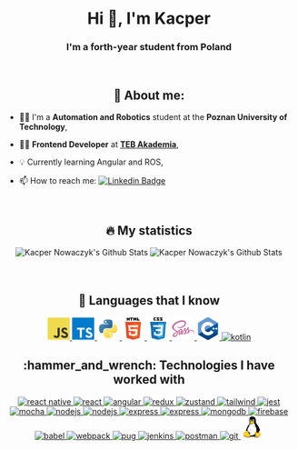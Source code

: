 <h1 align="center">Hi 👋, I'm Kacper</h1>

<h3 align="center">I'm a forth-year student from Poland</h3>

<br>
<h2 align="center">👨 About me:</h2>

- 👨‍🎓 I'm a **Automation and Robotics** student at the **Poznan University of Technology**,

- 👨‍💻 **Frontend Developer** at [**TEB Akademia**](https://www.linkedin.com/company/teb-akademia),

- 💡 Currently learning Angular and ROS,

- 📫 How to reach me: [![Linkedin Badge](https://img.shields.io/badge/-Now4czyk-blue?style=flat&logo=Linkedin&logoColor=white)](https://www.linkedin.com/in/kacper-nowaczyk-167816216)

<br>
<h2 align="center">🔥 My statistics</h2>
<div align="center">
  <img style="width: 420px;" alt="Kacper Nowaczyk's Github Stats" src="https://github-readme-streak-stats.herokuapp.com?user=Now4czyk&theme=github-dark-blue&hide_border=true"/>
  <img style="width: 420px;" alt="Kacper Nowaczyk's Github Stats" src="https://github-readme-stats.vercel.app/api?username=now4czyk&show_icons=true&theme=dark"/>
</div>
<br>

<br>
<h2 align="center">🚀 Languages that I know</h2>

<div align="center">
<a href="https://developer.mozilla.org/en-US/docs/Web/JavaScript" target="_blank" rel="noreferrer"> <img src="https://raw.githubusercontent.com/devicons/devicon/master/icons/javascript/javascript-original.svg" alt="javascript" width="40" height="40"/> </a> 
<a href="https://www.typescriptlang.org/" target="_blank" rel="noreferrer"> <img src="https://raw.githubusercontent.com/devicons/devicon/master/icons/typescript/typescript-original.svg" alt="typescript" width="40" height="40"/> </a> 
<a href="https://www.python.org" target="_blank" rel="noreferrer"> <img src="https://raw.githubusercontent.com/devicons/devicon/master/icons/python/python-original.svg" alt="python" width="40" height="40"/> </a> 
<a href="https://www.w3.org/html/" target="_blank" rel="noreferrer"> <img src="https://raw.githubusercontent.com/devicons/devicon/master/icons/html5/html5-original-wordmark.svg" alt="html5" width="40" height="40"/> </a> 
<a href="https://www.w3schools.com/css/" target="_blank" rel="noreferrer"> <img src="https://raw.githubusercontent.com/devicons/devicon/master/icons/css3/css3-original-wordmark.svg" alt="css3" width="40" height="40"/> </a>
<a href="https://sass-lang.com" target="_blank" rel="noreferrer"> <img src="https://raw.githubusercontent.com/devicons/devicon/master/icons/sass/sass-original.svg" alt="sass" width="40" height="40"/> </a> 
<a href="https://www.w3schools.com/cpp/" target="_blank" rel="noreferrer"> <img src="https://raw.githubusercontent.com/devicons/devicon/master/icons/cplusplus/cplusplus-original.svg" alt="cplusplus" width="40" height="40"/> </a>
<a href="https://kotlinlang.org/" target="_blank" rel="noreferrer"> <img src="https://upload.wikimedia.org/wikipedia/commons/7/74/Kotlin_Icon.png" alt="kotlin" width="40" height="40"/> </a>
</div>

<h2 align="center">:hammer_and_wrench: Technologies I have worked with</h2>

<div align="center">
<a href="https://react.dev/" target="_blank" rel="noreferrer"> <img src="https://upload.wikimedia.org/wikipedia/commons/thumb/a/a7/React-icon.svg/2300px-React-icon.svg.png" alt="react native" width="45" height="40"/> </a> 
<a href="https://reactnative.dev/" target="_blank" rel="noreferrer"> <img src="https://branditechture.agency/brand-logos/wp-content/uploads/wpdm-cache/react-native-1-900x0.png" alt="react" width="50" height="40"/> </a> 
<a href="https://angular.io/" target="_blank" rel="noreferrer"> <img src="https://www.svgrepo.com/show/452156/angular.svg" alt="angular" width="45" height="40"/> </a> 
<a href="https://redux.js.org/" target="_blank" rel="noreferrer"> <img src="https://cdn.worldvectorlogo.com/logos/redux.svg" alt="redux" width="40" height="40"/> </a>
<a href="https://zustand-demo.pmnd.rs/" target="_blank" rel="noreferrer"> <img src="https://res.cloudinary.com/practicaldev/image/fetch/s--OTBN-Alb--/c_imagga_scale,f_auto,fl_progressive,h_900,q_auto,w_1600/https://dev-to-uploads.s3.amazonaws.com/i/lftgzwgzy8g2u8vqwso2.png" alt="zustand" width="60" height="40"/> </a>
<a href="https://tailwindcss.com/" target="_blank" rel="noreferrer"> <img src="https://branditechture.agency/brand-logos/wp-content/uploads/wpdm-cache/Tailwind-CSS1-900x0.png" alt="tailwind" width="60" height="40"/> </a> 
<a href="https://jestjs.io/" target="_blank" rel="noreferrer"> <img src="https://www.svgrepo.com/show/373700/jest.svg" alt="jest" width="40" height="40"/> </a> 
<a href="https://mochajs.org" target="_blank" rel="noreferrer"> <img src="https://www.vectorlogo.zone/logos/mochajs/mochajs-icon.svg" alt="mocha" width="40" height="40"/> </a>
<a href="https://nodejs.org" target="_blank" rel="noreferrer"> <img src="https://upload.wikimedia.org/wikipedia/commons/thumb/d/d9/Node.js_logo.svg/2560px-Node.js_logo.svg.png" alt="nodejs" width="45" height="40"/> </a> 
<a href="https://graphql.org" target="_blank" rel="noreferrer"> <img src="https://upload.wikimedia.org/wikipedia/commons/thumb/1/17/GraphQL_Logo.svg/2048px-GraphQL_Logo.svg.png" alt="nodejs" width="40" height="40"/> </a> 
<a href="https://expressjs.com" target="_blank" rel="noreferrer"> <img src="https://www.vectorlogo.zone/logos/expressjs/expressjs-ar21.png" alt="express" width="50" height="30"/> </a> 
<a href="https://nextjs.org" target="_blank" rel="noreferrer"> <img src="https://images.ctfassets.net/c63hsprlvlya/IacLLeOBR5WCvdCPqKuff/6860b5cc464c4f54703a2befa3f706b4/nextjs3.webp" alt="express" width="50" height="30"/> </a> 
<a href="https://www.mongodb.com/" target="_blank" rel="noreferrer"> <img src="https://repvue.imgix.net/a9yxc48y3ay5dm2udzwizc2bdyph" alt="mongodb" width="40" height="40"/> </a>
<a href="https://firebase.google.com/" target="_blank" rel="noreferrer"> <img src="https://www.vectorlogo.zone/logos/firebase/firebase-icon.svg" alt="firebase" width="40" height="40"/> </a>
<a href="https://babeljs.io/" target="_blank" rel="noreferrer"> <img src="https://upload.wikimedia.org/wikipedia/commons/thumb/0/02/Babel_Logo.svg/1200px-Babel_Logo.svg.png" alt="babel" width="50" height="40"/> </a> 
<a href="https://webpack.js.org" target="_blank" rel="noreferrer"> <img src="https://webpack.js.org/icon-pwa-512x512.934507c816afbcdb.png" alt="webpack" width="40" height="40"/> </a>
<a href="https://pugjs.org" target="_blank" rel="noreferrer"> <img src="https://cdn.worldvectorlogo.com/logos/pug.svg" alt="pug" width="40" height="40"/> </a>
<a href="https://www.jenkins.io/" target="_blank" rel="noreferrer"> <img src="https://upload.wikimedia.org/wikipedia/commons/thumb/e/e9/Jenkins_logo.svg/1200px-Jenkins_logo.svg.png" alt="jenkins" width="30" height="40"/> </a> 
<a href="https://postman.com" target="_blank" rel="noreferrer"> <img src="https://www.vectorlogo.zone/logos/getpostman/getpostman-icon.svg" alt="postman" width="40" height="40"/> </a> 
<a href="https://git-scm.com/" target="_blank" rel="noreferrer"> <img src="https://www.vectorlogo.zone/logos/git-scm/git-scm-icon.svg" alt="git" width="40" height="40"/> </a> 
<a href="https://www.linux.org/" target="_blank" rel="noreferrer"> <img src="https://raw.githubusercontent.com/devicons/devicon/master/icons/linux/linux-original.svg" alt="linux" width="40" height="40"/> </a> 
</div>


